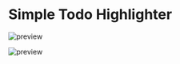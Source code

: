 # Simple Todo Highlighter


![preview](https://i.imgur.com/a1Eau0p.gif)

![preview](https://i.imgur.com/kMJQOnT.gif)

